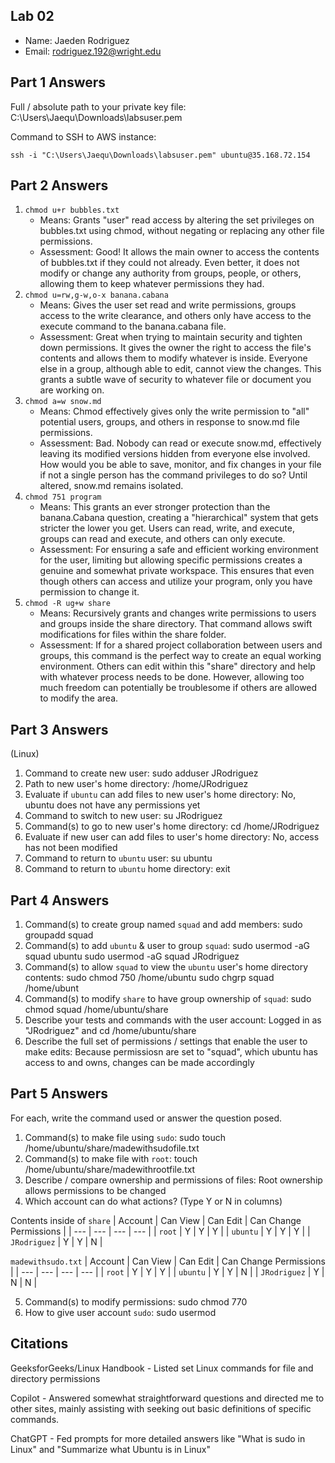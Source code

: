 ## Lab 02

- Name: Jaeden Rodriguez
- Email: rodriguez.192@wright.edu
## Part 1 Answers

Full / absolute path to your private key file: C:\Users\Jaequ\Downloads\labsuser.pem 

Command to SSH to AWS instance:
```
ssh -i "C:\Users\Jaequ\Downloads\labsuser.pem" ubuntu@35.168.72.154
```

## Part 2 Answers

1. `chmod u+r bubbles.txt`
    - Means: Grants "user" read access by altering the set privileges on bubbles.txt using chmod, without negating or replacing any other file permissions.
    - Assessment: Good! It allows the main owner to access the contents of bubbles.txt if they could not already. Even better, it does not modify or change any authority from groups, people, or others, allowing them to keep whatever permissions they had. 
2. `chmod u=rw,g-w,o-x banana.cabana`
    - Means: Gives the user set read and write permissions, groups access to the write clearance, and others only have access to the execute command to the banana.cabana file.
    - Assessment: Great when trying to maintain security and tighten down permissions. It gives the owner the right to access the file's contents and allows them to modify whatever is inside. Everyone else in a group, although able to edit, cannot view the changes. This grants a subtle wave of security to whatever file or document you are working on.
3. `chmod a=w snow.md`
    - Means: Chmod effectively gives only the write permission to "all" potential users, groups, and others in response to snow.md file permissions.
    - Assessment: Bad. Nobody can read or execute snow.md, effectively leaving its modified versions hidden from everyone else involved. How would you be able to save, monitor, and fix changes in your file if not a single person has the command privileges to do so? Until altered, snow.md remains isolated.
4. `chmod 751 program`
    - Means: This grants an ever stronger protection than the banana.Cabana question, creating a "hierarchical" system that gets stricter the lower you get. Users can read, write, and execute, groups can read and execute, and others can only execute.
    - Assessment: For ensuring a safe and efficient working environment for the user, limiting but allowing specific permissions creates a genuine and somewhat private workspace. This ensures that even though others can access and utilize your program, only you have permission to change it.
5. `chmod -R ug+w share`
    - Means: Recursively grants and changes write permissions to users and groups inside the share directory. That command allows swift modifications for files within the share folder.
    - Assessment: If for a shared project collaboration between users and groups, this command is the perfect way to create an equal working environment. Others can edit within this "share" directory and help with whatever process needs to be done. However, allowing too much freedom can potentially be troublesome if others are allowed to modify the area.

## Part 3 Answers
(Linux)
1. Command to create new user: sudo adduser JRodriguez
2. Path to new user's home directory: /home/JRodriguez
3. Evaluate if `ubuntu` can add files to new user's home directory: No, ubuntu does not have any permissions yet
4. Command to switch to new user: su JRodriguez
5. Command(s) to go to new user's home directory: cd /home/JRodriguez
6. Evaluate if new user can add files to user's home directory: No, access has not been modified 
7. Command to return to `ubuntu` user: su ubuntu
8. Command to return to `ubuntu` home directory: exit

## Part 4 Answers

1. Command(s) to create group named `squad` and add members: sudo groupadd squad
2. Command(s) to add `ubuntu` & user to group `squad`: sudo usermod -aG squad ubuntu
                                                       sudo usermod -aG squad JRodriguez
3. Command(s) to allow `squad` to view the `ubuntu` user's home directory contents: sudo chmod 750 /home/ubuntu
                                                                                    sudo chgrp squad /home/ubunt
4. Command(s) to modify `share` to have group ownership of `squad`: sudo chmod squad /home/ubuntu/share
5. Describe your tests and commands with the user account: Logged in as "JRodriguez" and cd /home/ubuntu/share
6. Describe the full set of permissions / settings that enable the user to make edits: Because permissiosn are set to "squad", which ubuntu has access to and owns, changes can be made accordingly

## Part 5 Answers

For each, write the command used or answer the question posed.

1. Command(s) to make file using `sudo`: sudo touch /home/ubuntu/share/madewithsudofile.txt
2. Command(s) to make file with `root`: touch /home/ubuntu/share/madewithrootfile.txt
3. Describe / compare ownership and permissions of files: Root ownership allows permissions to be changed
4. Which account can do what actions? (Type Y or N in columns)

Contents inside of `share`
| Account   | Can View  | Can Edit  | Can Change Permissions    |
| ---       | ---       | ---       | ---                       |
| `root`    |    Y       |    Y       |     Y                      |
| `ubuntu`  |    Y       |    Y       |     Y                      |
| `JRodriguez`     |    Y      |    Y       |     N                      |

`madewithsudo.txt`
| Account   | Can View  | Can Edit  | Can Change Permissions    |
| ---       | ---       | ---       | ---                       |
| `root`    |     Y      |    Y       |        Y                   |
| `ubuntu`  |     Y      |    Y       |        N                   |
| `JRodriguez`     |     Y      |    N       |        N                   |

5. Command(s) to modify permissions: sudo chmod 770
6. How to give user account `sudo`: sudo usermod

## Citations
GeeksforGeeks/Linux Handbook - Listed set Linux commands for file and directory permissions

Copilot - Answered somewhat straightforward questions and directed me to other sites, mainly assisting with seeking out basic definitions of specific commands.

ChatGPT - Fed prompts for more detailed answers like "What is sudo in Linux" and "Summarize what Ubuntu is in Linux"
